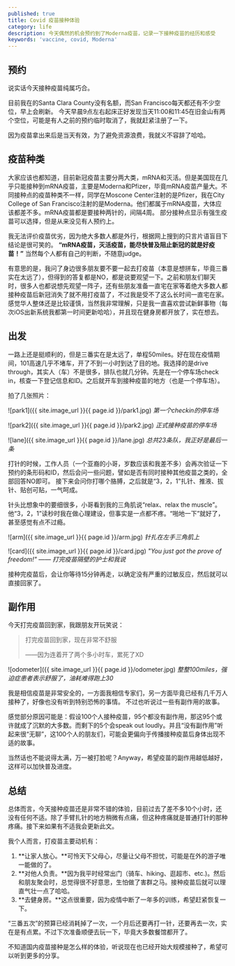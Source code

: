 ```yaml
---
published: true
title: Covid 疫苗接种体验
category: life
description: 今天偶然的机会预约到了Moderna疫苗，记录一下接种疫苗的经历和感受
keywords: 'vaccine, covid, Moderna'
---
```


## 预约

说实话今天接种疫苗纯属巧合。

目前我在的Santa Clara County没有名额，而San Francisco每天都还有不少空位，早上会刷新。
今天早晨9点左右起床正好发现当天11:00和11:45在旧金山有两个空位，可能是有人之前的预约临时取消了，我就赶紧注册了一下。

因为疫苗拿出来后是当天有效，为了避免资源浪费，我就义不容辞了哈哈。



## 疫苗种类

大家应该也都知道，目前新冠疫苗主要分两大类，mRNA和灭活。但是美国现在几乎只能接种到mRNA疫苗，主要是Moderna和Pfizer，毕竟mRNA疫苗产量大。不同接种点的疫苗种类不一样，同学在Moscone Center注射的是Pfizer，我在City College of San Francisco注射的是Moderna。他们都属于mRNA疫苗，大体应该都差不多。mRNA疫苗都是要接种两针的，间隔4周。
部分接种点显示有强生疫苗可以选择，但是从来没见有人预约上。

我无法评价疫苗优劣，因为绝大多数人都是外行，根据网上搜到的只言片语盲目下结论是很可笑的。
**“mRNA疫苗，灭活疫苗，能尽快普及阻止新冠的就是好疫苗！”**
当然每个人都有自己的判断，不随意judge。

有意思的是，我问了身边很多朋友要不要一起去打疫苗（本意是想拼车，毕竟三番实在太远了），但得到的答复都是NO，都是说要观望一下。之前和朋友们聊天时，很多人也都说想先观望一阵子，还有些朋友准备一直宅在家等着绝大多数人都接种疫苗后新冠消失了就不用打疫苗了，不过我是受不了这么长时间一直宅在家。感觉华人整体还是比较谨慎，当然我非常理解，只是我一直喜欢尝试新鲜事物（每次iOS出新系统我都第一时间更新哈哈），并且现在健身房都开放了，实在想去。

## 出发

一路上还是挺顺利的，但是三番实在是太远了，单程50miles。好在现在疫情期间，101高速几乎不堵车，开了不到一小时到达了目的地。我选择的是drive through，其实人（车）不是很多，排队也就几分钟。先是在一个停车场check in，核查一下登记信息和ID。之后就开车到接种疫苗的地方（也是一个停车场）。

拍了几张照片：

![park1]({{ site.image_url }}{{ page.id }}/park1.jpg)
*第一个checkin的停车场*

![park2]({{ site.image_url }}{{ page.id }}/park2.jpg)
*正式接种疫苗的停车场*

![lane]({{ site.image_url }}{{ page.id }}/lane.jpg)
*总共23条队，我正好是最后一条*


打针的时候，工作人员（一个亚裔的小哥，岁数应该和我差不多）会再次验证一下预约的条形码和ID，然后会问一些问题，譬如是否有同时接种其他疫苗之类的，全部回答NO即可。
接下来会问你打哪个胳膊，之后就是“3，2，1”扎针、推液、拔针、贴创可贴，一气呵成。

针头比想象中的要细很多，小哥看到我的三角肌说“relax、relax the muscle”。他“3，2，1”读秒时我在做心理建设，但事实是一点都不疼。“啪地一下”就好了，甚至感觉有点不过瘾。

![arm]({{ site.image_url }}{{ page.id }}/arm.jpg)
*针扎在左手三角肌上*

![card]({{ site.image_url }}{{ page.id }}/card.jpg)
*"You just got the prove of freedom!" —— 打完疫苗隔壁的护士和我说*


接种完疫苗后，会让你等待15分钟再走，以确定没有严重的过敏反应，然后就可以直接回家了。



## 副作用

今天打完疫苗回到家，我跟朋友开玩笑说：
>打完疫苗回到家，现在非常不舒服
>
>——因为连着开了两个多小时车，累死了XD

![odometer]({{ site.image_url }}{{ page.id }}/odometer.jpg)
*整整100miles，强迫症患者表示舒服了，油耗难得跑上30*

我是相信疫苗是非常安全的，一方面我相信专家们，另一方面毕竟已经有几千万人接种了，好像也没有听到特别恐怖的事情。
不过也听说过一些有副作用的故事。

感觉部分原因可能是：假设100个人接种疫苗，95个都没有副作用，那这95个或许就成了沉默的大多数。而剩下的5个会speak out loudly。并且“没有副作用”听起来很“无聊”，这100个人的朋友们，可能会更偏向于传播接种疫苗后身体出现不适的故事。

当然话也不能说得太满，万一被打脸呢？Anyway，希望疫苗的副作用越低越好，这样可以加快普及进度。


## 总结
总体而言，今天接种疫苗还是非常不错的体验，目前过去了差不多10个小时，还没有任何不适。除了手臂扎针的地方稍微有点痛，但这种疼痛就是普通打针的那种疼痛。接下来如果有不适我会更新此文。

我个人而言，打疫苗主要动机有：
1. **让家人放心。**可怜天下父母心，尽量让父母不担忧，可能是在外的游子唯一能做的了。
2. **对他人负责。**因为我平时经常出门（骑车、hiking、逛超市、etc.)。然后和朋友聚会时，总觉得很不好意思，生怕做了害群之马。接种疫苗后就可以理直气壮一点了哈哈。
3. **去健身房。**这点很重要，因为疫情中断了一年多的训练，希望赶紧恢复一下。

“三番五次”的预算已经消耗掉了一次，一个月后还要再打一针，还要再去一次，实在是有点累。不过下次准备顺便去玩一下，毕竟大多数餐馆都开了。

不知道国内疫苗接种是怎么样的体验，听说现在也已经开始大规模接种了，希望可以听到更多的分享。
